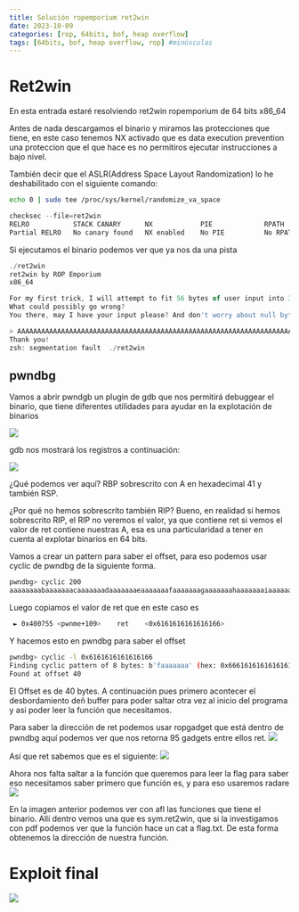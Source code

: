 ```yaml
---
title: Solución ropemporium ret2win
date: 2023-10-09
categories: [rop, 64bits, bof, heap overflow]
tags: [64bits, bof, heap overflow, rop] #minúsculas
---
```

# Ret2win
En esta entrada estaré resolviendo ret2win ropemporium de 64 bits x86_64

Antes de nada descargamos el binario y miramos las protecciones que tiene, en este caso tenemos NX activado que es data execution prevention una proteccion que el que hace es no permitiros ejecutar instrucciones a bajo nivel.


También decir que el ASLR(Address Space Layout Randomization) lo he deshabilitado con el siguiente comando:
```bash
echo 0 | sudo tee /proc/sys/kernel/randomize_va_space
```

```javascript
checksec --file=ret2win
RELRO           STACK CANARY      NX            PIE             RPATH      RUNPATH	Symbols		FORTIFY	Fortified	Fortifiable	FILE
Partial RELRO   No canary found   NX enabled    No PIE          No RPATH   No RUNPATH   69 Symbols	 No	0		3		ret2win

```
Si ejecutamos el binario podemos ver que ya nos da una pista 
```javascript
./ret2win
ret2win by ROP Emporium
x86_64

For my first trick, I will attempt to fit 56 bytes of user input into 32 bytes of stack buffer!
What could possibly go wrong?
You there, may I have your input please? And don't worry about null bytes, we're using read()!

> AAAAAAAAAAAAAAAAAAAAAAAAAAAAAAAAAAAAAAAAAAAAAAAAAAAAAAAAAAAAAAAAAAAAAAAAAAAAAAAAAAAAAAAAAAAAAAAAAAAAAAAAAAAAA
Thank you!
zsh: segmentation fault  ./ret2win
```
## pwndbg
Vamos a abrir pwndgb un plugin de gdb que nos permitirá debuggear el binario, que tiene diferentes utilidades para ayudar en la explotación de binarios

![](/assets/img/rop/pwndbg2.png)

gdb nos mostrará  los registros a continuación:

![](/assets/img/rop/pwndbg.png)

¿Qué podemos ver aquí? RBP sobrescrito con A en hexadecimal 41 y también RSP. 

¿Por qué no hemos sobrescrito también RIP? Bueno, en realidad si hemos sobrescrito RIP, el RIP no veremos el valor, ya que contiene ret si vemos el valor de ret contiene nuestras A, esa es una particularidad a tener en cuenta al explotar binarios en 64 bits.

Vamos a crear un pattern para saber el offset, para eso podemos usar cyclic de pwndbg de la siguiente forma.
```bash
pwndbg> cyclic 200
aaaaaaaabaaaaaaacaaaaaaadaaaaaaaeaaaaaaafaaaaaaagaaaaaaahaaaaaaaiaaaaaaajaaaaaaakaaaaaaalaaaaaaamaaaaaaanaaaaaaaoaaaaaaapaaaaaaaqaaaaaaaraaaaaaasaaaaaaataaaaaaauaaaaaaavaaaaaaawaaaaaaaxaaaaaaayaaaaaaa
```
Luego copiamos el valor de ret que en este caso es

```bash
 ► 0x400755 <pwnme+109>    ret    <0x6161616161616166>
 ```
Y hacemos esto en pwndbg para saber el offset
```bash
pwndbg> cyclic -l 0x6161616161616166
Finding cyclic pattern of 8 bytes: b'faaaaaaa' (hex: 0x6661616161616161)
Found at offset 40
```
El Offset es de 40 bytes. A continuación pues primero acontecer el desbordamiento deñ buffer para poder saltar otra vez al inicio del programa y asi poder leer la función que necesitamos.

Para saber la dirección de ret podemos usar ropgadget que está dentro de pwndbg aquí podemos ver que nos retorna 95 gadgets entre ellos ret.
![](/assets/img/rop/ropgadget.png)

Así que ret sabemos que es el siguiente:
![](/assets/img/rop/ret.png)

Ahora nos falta saltar a la función que queremos para leer la flag para saber eso necesitamos saber primero que función es, y para eso usaremos radare
![](/assets/img/rop/radare.png)

En la imagen anterior podemos ver con afl las funciones que tiene el binario. Allí dentro vemos una que es sym.ret2win, que si la investigamos con pdf podemos ver que la función hace un cat a flag.txt. De esta forma obtenemos la dirección de nuestra función.

# Exploit final

![](/assets/img/rop/exploit.png)